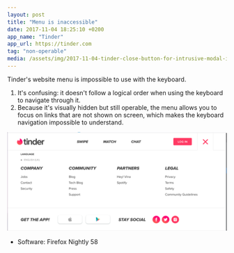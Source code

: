 ```yaml
---
layout: post
title: "Menu is inaccessible"
date: 2017-11-04 18:25:10 +0200
app_name: "Tinder"
app_url: https://tinder.com
tag: "non-operable"
media: /assets/img/2017-11-04-tinder-close-button-for-intrusive-modal-isnt-accessible.gif
---
```


Tinder's website menu is impossible to use with the keyboard.

1. It's confusing: it doesn't follow a logical order when using the keyboard to navigate through it.
2. Because it's visually hidden but still operable, the menu allows you to focus on links that are not shown on screen, which makes the keyboard navigation impossible to understand.

![Menu](/assets/img/2017-11-04-tinder-close-button-for-intrusive-modal-isnt-accessible-2.png)

* Software: Firefox Nightly 58
